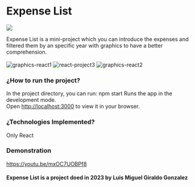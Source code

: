 # Expense List
[![](https://visitcount.itsvg.in/api?id=gotaluism&icon=2&color=3)](https://visitcount.itsvg.in)

Expense List is a mini-project which you can introduce the expenses and filtered them by an specific year with graphics to have a better comprehension.
<br></br>
![graphics-react1](https://github.com/gotaluism/Expense-list/assets/76192117/d37ddba5-87d5-4c00-940e-4477f46d4d30)
![react-project3](https://github.com/gotaluism/Expense-list/assets/76192117/bd8124ca-dcd6-45ae-a038-2bb23fd3521d)
![graphics-react2](https://github.com/gotaluism/Expense-list/assets/76192117/c82108d9-9991-4fbc-9760-3e0990053dd1)



### ¿How to run the project? 

In the project directory, you can run:
npm start
Runs the app in the development mode.\
Open [http://localhost:3000](http://localhost:3000) to view it in your browser.

### ¿Technologies Implemented? 
Only React

### Demonstration 
https://youtu.be/mxOC7UOBPf8

<h4> Expense List is a project doed in 2023 by Luis Miguel Giraldo Gonzalez </h4>




